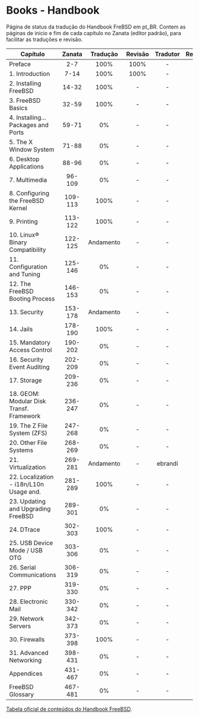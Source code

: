 
# Books - Handbook

Página de status da tradução do Handbook FreBSD em pt_BR.
Contem as páginas de início e fim de cada capítulo no Zanata (editor padrão),
para facilitar as traduções e revisão.

| Capítulo                                 | Zanata  | Tradução  | Revisão   | Tradutor  | Revisor   |
| ---------------------------------------- | :-----: | :-------: | :-------: | :-------: | :-------: |
| Preface                                  | 2-7     | 100%      | 100%      | -         | -         |
| 1. Introduction                          | 7-14    | 100%      | 100%      | -         | -         |
| 2. Installing FreeBSD                    | 14-32   | 100%      | -         | -         | -         |
| 3. FreeBSD Basics                        | 32-59   | 100%      | -         | -         | -         |
| 4. Installing... Packages and Ports      | 59-71   | 0%        | -         | -         | -         |
| 5. The X Window System                   | 71-88   | 0%        | -         | -         | -         |
| 6. Desktop Applications                  | 88-96   | 0%        | -         | -         | -         |
| 7. Multimedia                            | 96-109  | 0%        | -         | -         | -         |
| 8. Configuring the FreeBSD Kernel        | 109-113 | 100%      | -         | -         | -         |
| 9. Printing                              | 113-122 | 100%      | -         | -         | -         |
| 10. Linux® Binary Compatibility          | 122-125 | Andamento | -         | -         | -         |
| 11. Configuration and Tuning             | 125-146 | 0%        | -         | -         | -         |
| 12. The FreeBSD Booting Process          | 146-153 | 0%        | -         | -         | -         |
| 13. Security                             | 153-178 | Andamento | -         | -         | -         |
| 14. Jails                                | 178-190 | 100%      | -         | -         | -         |
| 15. Mandatory Access Control             | 190-202 | 0%        | -         | -         | -         |
| 16. Security Event Auditing              | 202-209 | 0%        | -         | -         | -         |
| 17. Storage                              | 209-236 | 0%        | -         | -         | -         |
| 18. GEOM: Modular Disk Transf. Framework | 236-247 | 0%        | -         | -         | -         |
| 19. The Z File System (ZFS)              | 247-268 | 0%        | -         | -         | -         |
| 20. Other File Systems                   | 268-269 | 0%        | -         | -         | -         |
| 21. Virtualization                       | 269-281 | Andamento | -         | ebrandi   | -         |
| 22. Localization - i18n/L10n Usage and.  | 281-289 | 100%      | -         | -         | -         |
| 23. Updating and Upgrading FreeBSD       | 289-301 | 0%        | -         | -         | -         |
| 24. DTrace                               | 302-303 | 100%      | -         | -         | -         |
| 25. USB Device Mode / USB OTG            | 303-306 | 0%        | -         | -         | -         |
| 26. Serial Communications                | 306-319 | 0%        | -         | -         | -         |
| 27. PPP                                  | 319-330 | 0%        | -         | -         | -         |
| 28. Electronic Mail                      | 330-342 | 0%        | -         | -         | -         |
| 29. Network Servers                      | 342-373 | 0%        | -         | -         | -         |
| 30. Firewalls                            | 373-398 | 100%      | -         | -         | -         |
| 31. Advanced Networking                  | 398-431 | 0%        | -         | -         | -         |
| Appendices                               | 431-467 | 0%        | -         | -         | -         |
| FreeBSD Glossary                         | 467-481 | 0%        | -         | -         | -         |

[Tabela oficial de conteúdos do Handbook FreeBSD](https://www.freebsd.org/doc/handbook/).

